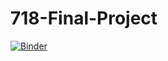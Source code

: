 # 718-Final-Project
[![Binder](https://mybinder.org/badge_logo.svg)](https://mybinder.org/v2/gh/atngu101/718-Final-Project.git/master)
